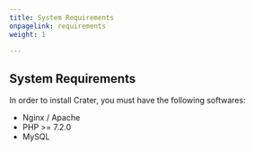 ```yaml
---
title: System Requirements
onpagelink: requirements
weight: 1

---
```


System Requirements
-------------------

In order to install Crater, you must have the following softwares:

- Nginx / Apache
- PHP &gt;= 7.2.0
- MySQL
 